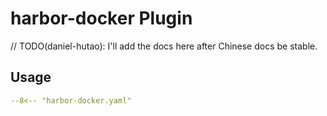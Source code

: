 # harbor-docker Plugin

// TODO(daniel-hutao): I'll add the docs here after Chinese docs be stable.

## Usage

``` yaml
--8<-- "harbor-docker.yaml"
```
